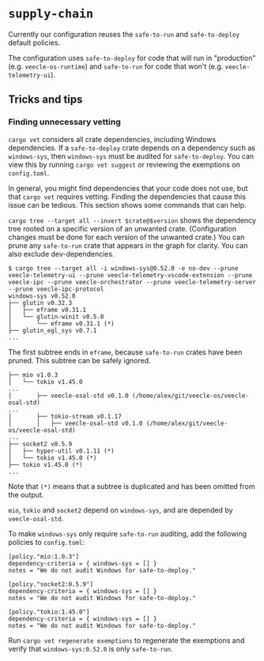 # `supply-chain`

Currently our configuration reuses the `safe-to-run` and `safe-to-deploy` default policies.

The configuration uses `safe-to-deploy` for code that will run in "production" (e.g. `veecle-os-runtime`) and `safe-to-run` for code that won't (e.g. `veecle-telemetry-ui`).

## Tricks and tips

### Finding unnecessary vetting

`cargo vet` considers all crate dependencies, including Windows dependencies.
If a `safe-to-deploy` crate depends on a dependency such as `windows-sys`, then `windows-sys` must be audited for `safe-to-deploy`.
You can view this by running `cargo vet suggest` or reviewing the exemptions on `config.toml`.

In general, you might find dependencies that your code does not use, but that `cargo vet` requires vetting.
Finding the dependencies that cause this issue can be tedious.
This section shows some commands that can help.

`cargo tree --target all --invert $crate@$version` shows the dependency tree rooted on a specific version of an unwanted crate.
(Configuration changes must be done for each version of the unwanted crate.)
You can prune any `safe-to-run` crate that appears in the graph for clarity.
You can also exclude dev-dependencies.

```console
$ cargo tree --target all -i windows-sys@0.52.0 -e no-dev --prune veecle-telemetry-ui --prune veecle-telemetry-vscode-extension --prune veecle-ipc --prune veecle-orchestrator --prune veecle-telemetry-server --prune veecle-ipc-protocol
windows-sys v0.52.0
├── glutin v0.32.3
│   ├── eframe v0.31.1
│   └── glutin-winit v0.5.0
│       └── eframe v0.31.1 (*)
├── glutin_egl_sys v0.7.1
...
```

The first subtree ends in `eframe`, because `safe-to-run` crates have been pruned.
This subtree can be safely ignored.

```
├── mio v1.0.3
│   └── tokio v1.45.0
...
│       ├── veecle-osal-std v0.1.0 (/home/alex/git/veecle-os/veecle-osal-std)
...
│       ├── tokio-stream v0.1.17
│       │   ├── veecle-osal-std v0.1.0 (/home/alex/git/veecle-os/veecle-osal-std)
...
├── socket2 v0.5.9
│   ├── hyper-util v0.1.11 (*)
│   └── tokio v1.45.0 (*)
├── tokio v1.45.0 (*)
...
```

Note that `(*)` means that a subtree is duplicated and has been omitted from the output.

`mio`, `tokio` and `socket2` depend on `windows-sys`, and are depended by `veecle-osal-std`.

To make `windows-sys` only require `safe-to-run` auditing, add the following policies to `config.toml`:

```
[policy."mio:1.0.3"]
dependency-criteria = { windows-sys = [] }
notes = "We do not audit Windows for safe-to-deploy."

[policy."socket2:0.5.9"]
dependency-criteria = { windows-sys = [] }
notes = "We do not audit Windows for safe-to-deploy."

[policy."tokio:1.45.0"]
dependency-criteria = { windows-sys = [] }
notes = "We do not audit Windows for safe-to-deploy."
```

Run `cargo vet regenerate exemptions` to regenerate the exemptions and verify that `windows-sys:0.52.0` is only `safe-to-run`.
